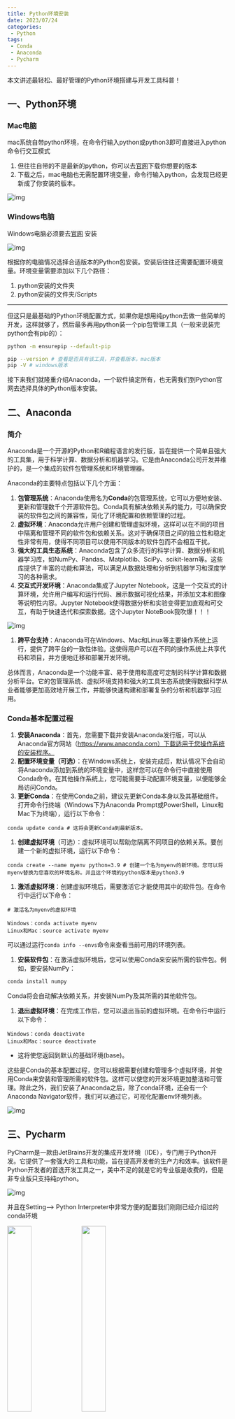 ```yaml
---
title: Python环境安装
date: 2023/07/24
categories:
 - Python
tags:
 - Conda
 - Anaconda
 - Pycharm
---
```


本文讲述最轻松、最好管理的Python环境搭建与开发工具科普！

## 一、Python环境

### Mac电脑

mac系统自带python环境，在命令行输入python或python3即可直接进入python命令行交互模式

1. 但往往自带的不是最新的python，你可以去[官网](https://www.python.org/downloads/macos/)下载你想要的版本
2. 下载之后，mac电脑也无需配置环境变量，命令行输入python，会发现已经更新成了你安装的版本。

![img](./imgs/installsuccess.png)

### Windows电脑

Windows电脑必须要去[官网](https://www.python.org/downloads/windows/) 安装

![img](./imgs/version.png)

根据你的电脑情况选择合适版本的Python包安装。安装后往往还需要配置环境变量。环境变量需要添加以下几个路径：

1. python安装的文件夹
2. python安装的文件夹/Scripts

------

但这只是最基础的Python环境配置方式，如果你是想用纯python去做一些简单的开发，这样就够了，然后最多再用python装一个pip包管理工具（一般来说装完python会有pip的）：

```bash
python -m ensurepip --default-pip

pip --version # 查看是否具有该工具，并查看版本，mac版本
pip -V # windows版本
```

接下来我们就隆重介绍Anaconda，一个软件搞定所有，也无需我们到Python官网去选择具体的Python版本安装。

## 二、Anaconda

### 简介

Anaconda是一个开源的Python和R编程语言的发行版，旨在提供一个简单且强大的工具集，用于科学计算、数据分析和机器学习。它是由Anaconda公司开发并维护的，是一个集成的软件包管理系统和环境管理器。

Anaconda的主要特点包括以下几个方面：

1. **包管理系统**：Anaconda使用名为**Conda**的包管理系统，它可以方便地安装、更新和管理数千个开源软件包。Conda具有解决依赖关系的能力，可以确保安装的软件包之间的兼容性，简化了环境配置和依赖管理的过程。
2. **虚拟环境**：Anaconda允许用户创建和管理虚拟环境，这样可以在不同的项目中隔离和管理不同的软件包和依赖关系。这对于确保项目之间的独立性和稳定性非常有用，使得不同项目可以使用不同版本的软件包而不会相互干扰。
3. **强大的工具生态系统**：Anaconda包含了众多流行的科学计算、数据分析和机器学习库，如NumPy、Pandas、Matplotlib、SciPy、scikit-learn等。这些库提供了丰富的功能和算法，可以满足从数据处理和分析到机器学习和深度学习的各种需求。
4. **交互式开发环境**：Anaconda集成了Jupyter Notebook，这是一个交互式的计算环境，允许用户编写和运行代码、展示数据可视化结果，并添加文本和图像等说明性内容。Jupyter Notebook使得数据分析和实验变得更加直观和可交互，有助于快速迭代和探索数据。这个Jupyter NoteBook我吹爆！！！

![img](./imgs/jupyter.png)

1. **跨平台支持**：Anaconda可在Windows、Mac和Linux等主要操作系统上运行，提供了跨平台的一致性体验。这使得用户可以在不同的操作系统上共享代码和项目，并方便地迁移和部署开发环境。

总体而言，Anaconda是一个功能丰富、易于使用和高度可定制的科学计算和数据分析平台。它的包管理系统、虚拟环境支持和强大的工具生态系统使得数据科学从业者能够更加高效地开展工作，并能够快速构建和部署复杂的分析和机器学习应用。

### Conda基本配置过程

1. **安装Anaconda**：首先，您需要下载并安装Anaconda发行版，可以从Anaconda官方网站（https://www.anaconda.com）下载适用于您操作系统的安装程序。
2. **配置环境变量（可选）**：在Windows系统上，安装完成后，默认情况下会自动将Anaconda添加到系统的环境变量中，这样您可以在命令行中直接使用Conda命令。在其他操作系统上，您可能需要手动配置环境变量，以便能够全局访问Conda。
3. **更新Conda**：在使用Conda之前，建议先更新Conda本身以及其基础组件。打开命令行终端（Windows下为Anaconda Prompt或PowerShell，Linux和Mac下为终端），运行以下命令：

```shell
conda update conda # 这将会更新Conda到最新版本。
```

1. **创建虚拟环境**（可选）：虚拟环境可以帮助您隔离不同项目的依赖关系。要创建一个新的虚拟环境，运行以下命令：

```shell
conda create --name myenv python=3.9 # 创建一个名为myenv的新环境。您可以将myenv替换为您喜欢的环境名称。并且这个环境的python版本是python3.9
```

1. **激活虚拟环境**：创建虚拟环境后，需要激活它才能使用其中的软件包。在命令行中运行以下命令：

```shell
# 激活名为myenv的虚拟环境

Windows：conda activate myenv
Linux和Mac：source activate myenv 
```

可以通过运行`conda info --envs`命令来查看当前可用的环境列表。

1. **安装软件包**：在激活虚拟环境后，您可以使用Conda来安装所需的软件包。例如，要安装NumPy：

```bash
conda install numpy
```

Conda将会自动解决依赖关系，并安装NumPy及其所需的其他软件包。

1. **退出虚拟环境**：在完成工作后，您可以退出当前的虚拟环境。在命令行中运行以下命令：

```shell
Windows：conda deactivate
Linux和Mac：source deactivate
```

- 这将使您返回到默认的基础环境(base)。

这些是Conda的基本配置过程，您可以根据需要创建和管理多个虚拟环境，并使用Conda来安装和管理所需的软件包。这样可以使您的开发环境更加整洁和可管理。除此之外，我们安装了Anaconda之后，除了conda环境，还会有一个Anaconda Navigator软件，我们可以通过它，可视化配置env环境列表。

![img](./imgs/anaconda.png)

## 三、Pycharm

PyCharm是一款由JetBrains开发的集成开发环境（IDE），专门用于Python开发。它提供了一套强大的工具和功能，旨在提高开发者的生产力和效率。该软件是Python开发者的首选开发工具之一，美中不足的就是它的专业版是收费的，但是非专业版只支持纯python。

![img](./imgs/pycharm.png)

并且在Setting—> Python Interpreter中非常方便的配置我们刚刚已经介绍过的conda环境

<img src="./imgs/setenv.png" width="33%">
<img src="./imgs/setconda.png" width="33%">
<img src="./imgs/package.png" width="33%">